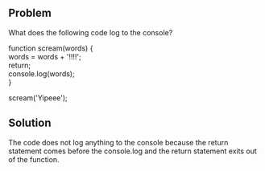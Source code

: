 ## Problem
What does the following code log to the console?

function scream(words) {\
  words = words + '!!!!';\
  return;\
  console.log(words);\
}

scream('Yipeee');

## Solution
The code does not log anything to the console because the return statement comes before the console.log and the return statement exits out of the function.
